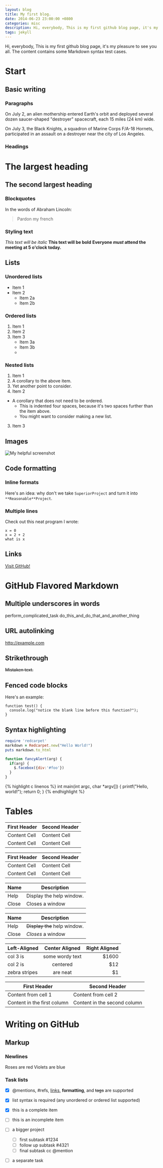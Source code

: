 ```yaml
---
layout: blog
title: My first blog.
date: 2014-06-23 23:00:00 +0800
categories: misc
description: Hi, everybody, This is my first github blog page, it's my pleasure to see you all. The content contains some Markdown syntax test cases.
tags: jekyll
---
```

Hi, everybody, This is my first github blog page, it's my pleasure to see you all. The content contains some Markdown syntax test cases.

# Start
## Basic writing
### Paragraphs
On July 2, an alien mothership entered Earth's orbit and deployed several dozen saucer-shaped "destroyer" spacecraft, each 15 miles (24 km) wide.

On July 3, the Black Knights, a squadron of Marine Corps F/A-18 Hornets, participated in an assault on a destroyer near the city of Los Angeles.
### Headings
# The largest heading 
## The second largest heading 

### Blockquotes
In the words of Abraham Lincoln:

> Pardon my french

### Styling text
*This text will be italic*
**This text will be bold**
**Everyone _must_ attend the meeting at 5 o'clock today.**

## Lists
### Unordered lists
* Item 1
* Item 2
  * Item 2a
  * Item 2b

### Ordered lists
1. Item 1
2. Item 2
3. Item 3
   * Item 3a
   * Item 3b
   * 
### Nested lists
1. Item 1
  1. A corollary to the above item.
  2. Yet another point to consider.
2. Item 2
  * A corollary that does not need to be ordered.
    * This is indented four spaces, because it's two spaces further than the item above.
    * You might want to consider making a new list.
3. Item 3

## Images
![My helpful screenshot](https://avatars3.githubusercontent.com/u/3275997?s=460)

## Code formatting
### Inline formats
Here's an idea: why don't we take `SuperiorProject` and turn it into `**Reasonable**Project`.


### Multiple lines
Check out this neat program I wrote:

```
x = 0
x = 2 + 2
what is x
```

## Links
[Visit GitHub!](www.github.com)


# GitHub Flavored Markdown
## Multiple underscores in words
perform_complicated_task
do_this_and_do_that_and_another_thing

## URL autolinking
http://example.com

## Strikethrough
~~Mistaken text.~~

## Fenced code blocks
Here's an example:

```
function test() {
  console.log("notice the blank line before this function?");
}
```

## Syntax highlighting
```ruby
require 'redcarpet'
markdown = Redcarpet.new("Hello World!")
puts markdown.to_html
```

```javascript
function fancyAlert(arg) {
  if(arg) {
    $.facebox({div:'#foo'})
  }
}
```

{% highlight c linenos %}
int main(int argc, char *argv[])
{
	printf("Hello, world!");
	return 0;
}
{% endhighlight %}

# Tables
First Header  | Second Header
------------- | -------------
Content Cell  | Content Cell
Content Cell  | Content Cell

| First Header  | Second Header |
| ------------- | ------------- |
| Content Cell  | Content Cell  |
| Content Cell  | Content Cell  |

| Name | Description          |
| ------------- | ----------- |
| Help      | Display the help window.|
| Close     | Closes a window     |

| Name | Description          |
| ------------- | ----------- |
| Help      | ~~Display the~~ help window.|
| Close     | _Closes_ a window     |

| Left-Aligned  | Center Aligned  | Right Aligned |
| :------------ |:---------------:| -----:|
| col 3 is      | some wordy text | $1600 |
| col 2 is      | centered        |   $12 |
| zebra stripes | are neat        |    $1 |


First Header | Second Header
------------ | -------------
Content from cell 1 | Content from cell 2
Content in the first column | Content in the second column


# Writing on GitHub
## Markup
### Newlines
Roses are red
Violets are blue

### Task lists
- [x] @mentions, #refs, [links](), **formatting**, and <del>tags</del> are supported 
- [x] list syntax is required (any unordered or ordered list supported) 
- [x] this is a complete item 
- [ ] this is an incomplete item

- [ ] a bigger project
  - [ ] first subtask #1234
  - [ ] follow up subtask #4321
  - [ ] final subtask cc @mention
- [ ] a separate task
